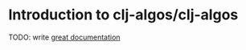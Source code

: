 # Introduction to clj-algos/clj-algos

TODO: write [great documentation](http://jacobian.org/writing/what-to-write/)

